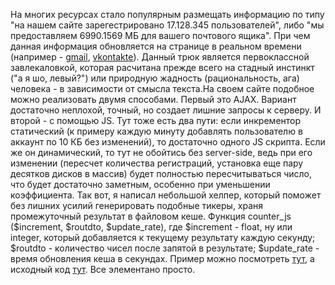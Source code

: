 На многих ресурсах стало популярным размещать информацию по типу "на нашем сайте зарегестрировано 17.128.345 пользователей", либо "мы предоставляем 6990.1569 МБ для вашего почтового ящика". При чем данная информация обновляется на странице в реальном времени (например - <a href="http://gmail.com/">gmail</a>, <a href="http://vkontakte.ru">vkontakte</a>). Данный трюк является первоклассной завлекаловкой, которая расчитана прежде всего на стадный инстинкт ("а я шо, левый?") или природную жадность (рациональность, ага) человека - в зависимости от смысла текста.На своем сайте подобное можно реализовать двумя способами. Первый это AJAX. Вариант достаточно неплохой, точный, но создает лишние запросы к серверу. И второй - с помощью JS. Тут тоже есть два пути: если инкрементор статический (к примеру каждую минуту добавлять пользователю в аккаунт по 10 КБ без изменений), то достаточно одного JS скрипта. Если же он динамический, то тут не обойтись без server-side, ведь при его изменении (пересчет количества регистраций, установка еще пару десятков дисков в массив) будет полностью пересчитываться число, что будет достаточно заметным, особенно при уменьшении коэффициента. Так вот, я написал небольшой хелпер, который поможет без лишних усилий генерировать подобные тикеры, храня промежуточный результат в файловом кеше. Функция counter_js ($increment, $routdto, $update_rate), где $increment - float, ну или integer, который добавляется к текущему результату каждую секунду; $routdto - количество чисел после запятой в результате; $update_rate - время обновления кеша в секундах. Пример можно посмотреть <a href="/media/etc/PHP/inc/">тут</a>, а исходный код <a href="/media/etc/PHP/inc/source.phps">тут</a>. Все элементано просто.